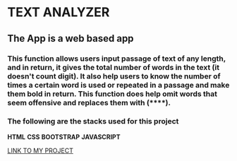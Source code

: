 # TEXT ANALYZER 
## The App is a web based app
### This function allows users input passage of text of any length, and in return, it gives the total number of words in the text (it doesn't count digit). It also help users to know the number of times a certain word is used or repeated in a passage and make them bold in return. This function does help omit words that seem offensive and replaces them with (****).
### The following are the stacks used for this project
**HTML**
**CSS**
**BOOTSTRAP**
**JAVASCRIPT**

[LINK TO MY PROJECT](https://github.com/Ogunleyefemi/project.git)